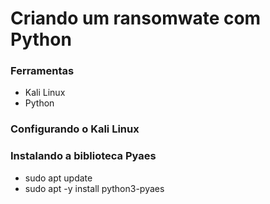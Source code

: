 # Criando um ransomwate com Python

### Ferramentas

- Kali Linux
- Python

### Configurando o Kali Linux

### Instalando a biblioteca Pyaes
- sudo apt update
- sudo apt -y install python3-pyaes
